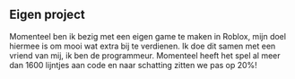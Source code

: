 ## Eigen project

Momenteel ben ik bezig met een eigen game te maken in Roblox, mijn doel hiermee is om mooi wat extra bij te verdienen.
Ik doe dit samen met een vriend van mij, ik ben de programmeur. Momenteel heeft het spel al meer dan 1600 lijntjes aan code en naar schatting zitten we pas op 20%!
